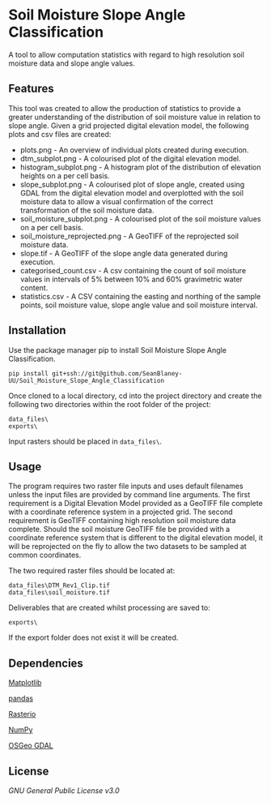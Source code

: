 # Soil Moisture Slope Angle Classification

A tool to allow computation statistics with regard to high resolution soil moisture data and slope angle values.

## Features

This tool was created to allow the production of statistics to provide a greater understanding of the distribution of 
soil moisture value in relation to slope angle. Given a grid projected digital elevation model, the following plots 
and csv files are created:

* plots.png - An overview of individual plots created during execution.
* dtm_subplot.png - A colourised plot of the digital elevation model.
* histogram_subplot.png - A histogram plot of the distribution of elevation heights on a per cell basis.
* slope_subplot.png - A colourised plot of slope angle, created using GDAL from the digital elevation model and overplotted with the soil moisture data to allow a visual confirmation of the correct transformation of the soil moisture data.
* soil_moisture_subplot.png - A colourised plot of the soil moisture values on a per cell basis.
* soil_moisture_reprojected.png - A GeoTIFF of the reprojected soil moisture data.
* slope.tif - A GeoTIFF of the slope angle data generated during execution.
* categorised_count.csv - A csv containing the count of soil moisture values in intervals of 5% between 10% and 60% gravimetric water content.
* statistics.csv - A CSV containing the easting and northing of the sample points, soil moisture value, slope angle value and soil moisture interval.

## Installation

Use the package manager pip to install Soil Moisture Slope Angle Classification.

```
pip install git+ssh://git@github.com/SeanBlaney-UU/Soil_Moisture_Slope_Angle_Classification
```

Once cloned to a local directory, cd into the project directory and create the following two directories within the root folder of the project:

```
data_files\
exports\
```

Input rasters should be placed in `data_files\`.

## Usage

The program requires two raster file inputs and uses default filenames unless the input files are provided by command line arguments. 
The first requirement is a Digital Elevation Model provided as a GeoTIFF file complete with a coordinate reference system in a projected grid.
The second requirement is GeoTIFF containing high resolution soil moisture data complete. Should the soil moisture GeoTIFF file 
be provided with a coordinate reference system that is different to the digital elevation model, it will be reprojected on the fly to
allow the two datasets to be sampled at common coordinates.

The two required raster files should be located at:

```
data_files\DTM_Rev1_Clip.tif
data_files\soil_moisture.tif
```

Deliverables that are created whilst processing are saved to:

```
exports\
```

If the export folder does not exist it will be created.

## Dependencies

[Matplotlib](https://matplotlib.org/)

[pandas](https://pandas.pydata.org/)

[Rasterio](https://rasterio.readthedocs.io/en/latest/)

[NumPy](https://numpy.org/)

[OSGeo GDAL](https://github.com/OSGeo/gdal)


## License

*GNU General Public License v3.0*


